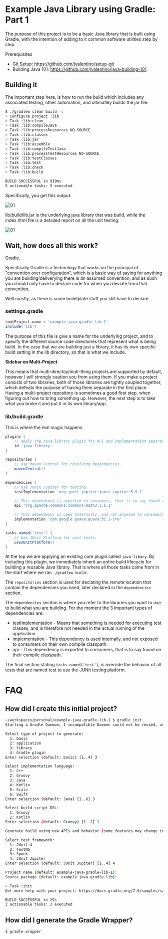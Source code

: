 

# Example Java Library using Gradle: Part 1

The purpose of this project is to be a basic Java library that is built using Gradle, with the intention of adding to it common software utilities step by step.

Prerequisites

- Git Setup: https://github.com/jvalentino/setup-git
- Building Java 101: https://github.com/jvalentino/java-building-101

## Building it

The important step here, is how to run the build which includes any associated testing, other automation, and ultimatley builds the jar file:

```bash
$ ./gradlew clean build -i
> Configure project :lib
> Task :lib:clean
> Task :lib:compileJava
> Task :lib:processResources NO-SOURCE
> Task :lib:classes
> Task :lib:jar
> Task :lib:assemble
> Task :lib:compileTestJava
> Task :lib:processTestResources NO-SOURCE
> Task :lib:testClasses
> Task :lib:test
> Task :lib:check
> Task :lib:build

BUILD SUCCESSFUL in 919ms
5 actionable tasks: 5 executed
```

Specifically, you get this output:

![01](./wiki/01.png)

lib/build/lib.jar is the underlying java library that was build, while the index.html file is a detailed report on all the unit testing:

![01](./wiki/02.png)

## Wait, how does all this work?

Gradle.

Specifically Gradle is a technology that works on the principal of "convention over configuration", which is a basic way of saying for anything you are building/deliverying there is an assumed convention, and as such you should only have to declare code for when you deviate from that convention.

Well mostly, as there is some boiletplate stuff you still have to declare.

### settings.gradle

```groovy
rootProject.name = 'example-java-gradle-lib-1'
include('lib')
```

The purpose of this file is give a name for the underlying project, and to specify the different source code directories that represent what is being build. In the case that we are building just a library, it has its own specific build setting in the lib directory, so that is what we include.

**Sidebar on Multi-Project**

This means that multi-directoy/muti-thing projects are supported by default, however I will strongly caution you from using them. If you make a project consists of two libraries, both of those libraries are tightly coupled together, which defeats the purpose of having them separate in the first place. Having a multi-project repository is sometimes a good first step, when figuring out how to bring something up. However, the next step is to take what you broke it and put it in its own library/app.

### lib/build.gradle

This is where the real magic happens:

```groovy
plugins {
    // Apply the java-library plugin for API and implementation separation.
    id 'java-library'
}

repositories {
    // Use Maven Central for resolving dependencies.
    mavenCentral()
}

dependencies {
    // Use JUnit Jupiter for testing.
    testImplementation 'org.junit.jupiter:junit-jupiter:5.9.1'

    // This dependency is exported to consumers, that is to say found on their compile classpath.
    api 'org.apache.commons:commons-math3:3.6.1'

    // This dependency is used internally, and not exposed to consumers on their own compile classpath.
    implementation 'com.google.guava:guava:31.1-jre'
}

tasks.named('test') {
    // Use JUnit Platform for unit tests.
    useJUnitPlatform()
}
```

At the top we are applying an existing core plugin called `java-libary`. By including this plugin, we immediately inherit an entire build lifecycle for building a reusable Java library. That is where all those tasks came from in the start where we ran `./gradlew build`.

The `repositories` section is used for declating the remote location that contain the dependencies you need, later declared in the `dependencies` section.

The `dependencies` seciton is where you refer to the libraries you want to use to build what you are building. For the moment the 3 important types of dependencies are:

- testImplementation - Means that something is needed for executing test classes, and is therefore not needed in the actual running of the application
- implementation - This dependency is used internally, and not exposed to consumers on their own compile classpath.
- api - This dependency is exported to consumers, that is to say found on their compile classpath.

The final section stating `tasks.named('test')`, is override the behavior of all tests that are named test to use the JUNit testing platform.

# FAQ

## How did I create this initial project?

```bash
~/workspaces/personal/example-java-gradle-lib-1 $ gradle init
Starting a Gradle Daemon, 1 incompatible Daemon could not be reused, use --status for details

Select type of project to generate:
  1: basic
  2: application
  3: library
  4: Gradle plugin
Enter selection (default: basic) [1..4] 3

Select implementation language:
  1: C++
  2: Groovy
  3: Java
  4: Kotlin
  5: Scala
  6: Swift
Enter selection (default: Java) [1..6] 3

Select build script DSL:
  1: Groovy
  2: Kotlin
Enter selection (default: Groovy) [1..2] 1

Generate build using new APIs and behavior (some features may change in the next minor release)? (default: no) [yes, no] 

Select test framework:
  1: JUnit 4
  2: TestNG
  3: Spock
  4: JUnit Jupiter
Enter selection (default: JUnit Jupiter) [1..4] 4

Project name (default: example-java-gradle-lib-1): 
Source package (default: example.java.gradle.lib): 

> Task :init
Get more help with your project: https://docs.gradle.org/7.6/samples/sample_building_java_libraries.html

BUILD SUCCESSFUL in 29s
2 actionable tasks: 2 executed
```

## How did I generate the Gradle Wrapper?

```bash
$ gradle wrapper
```

